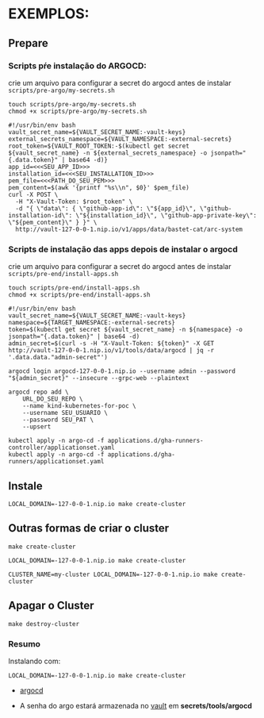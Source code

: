 # EXEMPLOS:

## Prepare

### Scripts pŕe instalação do ARGOCD:

crie um arquivo para configurar a secret do argocd antes de instalar
`scripts/pre-argo/my-secrets.sh`

```
touch scripts/pre-argo/my-secrets.sh
chmod +x scripts/pre-argo/my-secrets.sh
```


```
#!/usr/bin/env bash
vault_secret_name=${VAULT_SECRET_NAME:-vault-keys}
external_secrets_namespace=${VAULT_NAMESPACE:-external-secrets}
root_token=${VAULT_ROOT_TOKEN:-$(kubectl get secret ${vault_secret_name} -n ${external_secrets_namespace} -o jsonpath="{.data.token}" | base64 -d)}
app_id=<<<SEU_APP_ID>>>
installation_id=<<<SEU_INSTALLATION_ID>>>
pem_file=<<<PATH_DO_SEU_PEM>>>
pem_content=$(awk '{printf "%s\\n", $0}' $pem_file)
curl -X POST \
  -H "X-Vault-Token: $root_token" \
  -d "{ \"data\": { \"github-app-id\": \"${app_id}\", \"github-installation-id\": \"${installation_id}\", \"github-app-private-key\": \"${pem_content}\" } }" \
  http://vault-127-0-0-1.nip.io/v1/apps/data/bastet-cat/arc-system
```

### Scripts de instalação das apps depois de instalar o argocd

crie um arquivo para configurar a secret do argocd antes de instalar
`scripts/pre-end/install-apps.sh`

```
touch scripts/pre-end/install-apps.sh
chmod +x scripts/pre-end/install-apps.sh
```

```
#!/usr/bin/env bash
vault_secret_name=${VAULT_SECRET_NAME:-vault-keys}
namespace=${TARGET_NAMESPACE:-external-secrets}
token=$(kubectl get secret ${vault_secret_name} -n ${namespace} -o jsonpath="{.data.token}" | base64 -d)
admin_secret=$(curl -s -H "X-Vault-Token: ${token}" -X GET http://vault-127-0-0-1.nip.io/v1/tools/data/argocd | jq -r '.data.data."admin-secret"')

argocd login argocd-127-0-0-1.nip.io --username admin --password "${admin_secret}" --insecure --grpc-web --plaintext

argocd repo add \
    URL_DO_SEU_REPO \
    --name kind-kubernetes-for-poc \
    --username SEU_USUARIO \
    --password SEU_PAT \
    --upsert

kubectl apply -n argo-cd -f applications.d/gha-runners-controller/applicationset.yaml
kubectl apply -n argo-cd -f applications.d/gha-runners/applicationset.yaml
```

## Instale

```
LOCAL_DOMAIN=-127-0-0-1.nip.io make create-cluster
```

## Outras formas de criar o cluster

```
make create-cluster
```

```
LOCAL_DOMAIN=-127-0-0-1.nip.io make create-cluster
```

```
CLUSTER_NAME=my-cluster LOCAL_DOMAIN=-127-0-0-1.nip.io make create-cluster
```

## Apagar o Cluster

```
make destroy-cluster
```

### Resumo

Instalando com:

```
LOCAL_DOMAIN=-127-0-0-1.nip.io make create-cluster
```

- [argocd](http://argocd-127-0-0-1.nip.io)

- A senha do argo estará armazenada no [vault](http://vault-127-0-0-1.nip.io) em **secrets/tools/argocd**
